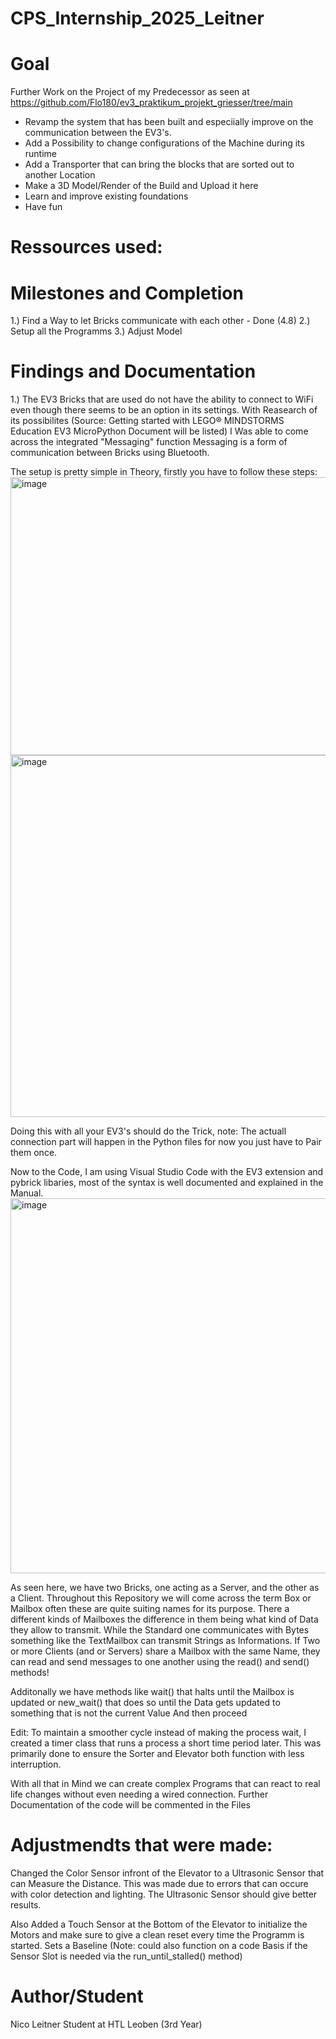 # CPS_Internship_2025_Leitner

# Goal
Further Work on the Project of my Predecessor as seen at https://github.com/Flo180/ev3_praktikum_projekt_griesser/tree/main

- Revamp the system that has been built and especiially improve on the communication between the EV3's.
- Add a Possibility to change configurations of the Machine during its runtime
- Add a Transporter that can bring the blocks that are sorted out to another Location
- Make a 3D Model/Render of the Build and Upload it here
- Learn and improve existing foundations
- Have fun

# Ressources used:




# Milestones and Completion
1.) Find a Way to let Bricks communicate with each other - Done (4.8)
2.) Setup all the Programms 
3.) Adjust Model





# Findings and Documentation
1.) The EV3 Bricks that are used do not have the ability to connect to WiFi even though there seems to be an option in its settings. With Reasearch of 
    its possibilites (Source: Getting started with LEGO® MINDSTORMS Education EV3 MicroPython Document will be listed) I Was able to come across the integrated "Messaging" function
    Messaging is a form of communication between Bricks using Bluetooth. 

  The setup is pretty simple in Theory, firstly you have to follow these steps:
  <img width="955" height="445" alt="image" src="https://github.com/user-attachments/assets/349cba85-c582-4f18-98b8-d5cf0c24426c" />
  <img width="941" height="579" alt="image" src="https://github.com/user-attachments/assets/98ef4a0c-2790-40c1-a86e-f83280a4f4e0" />

  Doing this with all your EV3's should do the Trick, note: The actuall connection part will happen in the Python files for now you just have to Pair them once.

  Now to the Code, I am using Visual Studio Code with the EV3 extension and pybrick libaries, most of the syntax is well documented and explained in the Manual.
  <img width="913" height="600" alt="image" src="https://github.com/user-attachments/assets/95454938-04de-4f8f-afb4-3c3605e57635" />

  As seen here, we have two Bricks, one acting as a Server, and the other as a Client. Throughout this Repository we will come across the term Box or Mailbox often
  these are quite suiting names for its purpose. There a different kinds of Mailboxes the difference in them being what kind of Data they allow to transmit. While the 
  Standard one communicates with Bytes something like the TextMailbox can transmit Strings as Informations. If Two or more Clients (and or Servers) share a Mailbox with 
  the same Name, they can read and send messages to one another using the read() and send() methods!

  Additonally we have methods like wait() that halts until the Mailbox is updated or new_wait() that does so until the Data gets updated to something that is not the current Value
  And then proceed

  Edit: To maintain a smoother cycle instead of making the process wait, I created a timer class that runs a process a short time period later. This was primarily done to ensure the Sorter and Elevator both function with less interruption.

  With all that in Mind we can create complex Programs that can react to real life changes without even needing a wired connection.
  Further Documentation of the code will be commented in the Files 

  # Adjustmendts that were made:
  Changed the Color Sensor infront of the Elevator to a Ultrasonic Sensor that can Measure the Distance. This was made due to errors that can occure with color detection and lighting.
  The Ultrasonic Sensor should give better results.

  Also Added a Touch Sensor at the Bottom of the Elevator to initialize the Motors and make sure to give a clean reset every time the Programm is started. Sets a Baseline (Note: could also function on a code Basis if the Sensor Slot is needed via the run_until_stalled() method)


  
      



# Author/Student
Nico Leitner
Student at HTL Leoben (3rd Year)
